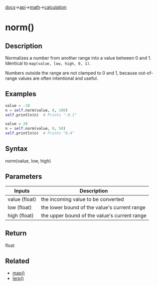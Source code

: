 [docs](/docs/)→[api](/docs/api)→[math](/docs/api/math/)→[calculation](/docs/api/math/calculation/)

# norm()

## Description

Normalizes a number from another range into a value between 0 and 1. Identical to `map(value, low, high, 0, 1)`.

Numbers outside the range are not clamped to 0 and 1, because out-of-range values are often intentional and useful.

## Examples

```py
value = -10
n = self.norm(value, 0, 100)
self.println(n)  # Prints "-0.1"
```

```py
value = 20
n = self.norm(value, 0, 50)
self.println(n)  # Prints "0.4"
```

## Syntax

norm(value, low, high)

## Parameters

| Inputs | Description |
|--------|-------------|
| value (float) | the incoming value to be converted |
| low (float) | the lower bound of the value's current range |
| high (float) | the upper bound of the value's current range |

## Return

float

## Related

- [map()](/docs/api/math/calculation/map_/)
- [lerp()](/docs/api/math/calculation/lerp_/)
